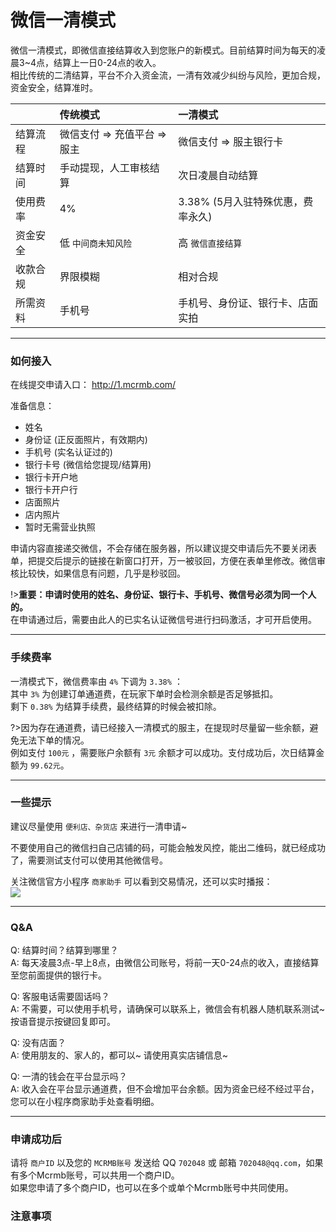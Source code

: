 # 微信一清模式

微信一清模式，即微信直接结算收入到您账户的新模式。目前结算时间为每天的凌晨3~4点，结算上一日0-24点的收入。  
相比传统的二清结算，平台不介入资金流，一清有效减少纠纷与风险，更加合规，资金安全，结算准时。

|   |传统模式 | 一清模式 |
| :--- | :--- | :---
|结算流程|微信支付 => 充值平台 => 服主|微信支付 => 服主银行卡
|结算时间|手动提现，人工审核结算|次日凌晨自动结算
|使用费率|4%|3.38% (5月入驻特殊优惠，费率永久)
|资金安全|低 `中间商未知风险`|高 `微信直接结算`
|收款合规|界限模糊|相对合规
|所需资料|手机号|手机号、身份证、银行卡、店面实拍
 
---

### 如何接入

在线提交申请入口： http://1.mcrmb.com/  

准备信息：
 * 姓名
 * 身份证 (正反面照片，有效期内)
 * 手机号 (实名认证过的)
 * 银行卡号 (微信给您提现/结算用)
 * 银行卡开户地
 * 银行卡开户行
 * 店面照片
 * 店内照片
 * 暂时无需营业执照  

申请内容直接递交微信，不会存储在服务器，所以建议提交申请后先不要关闭表单，把提交后提示的链接在新窗口打开，万一被驳回，方便在表单里修改。微信审核比较快，如果信息有问题，几乎是秒驳回。

!>**重要：申请时使用的姓名、身份证、银行卡、手机号、微信号必须为同一个人的。**  
在申请通过后，需要由此人的已实名认证微信号进行扫码激活，才可开启使用。

---

### 手续费率

一清模式下，微信费率由 `4%` 下调为 `3.38%` ：  
其中 `3%` 为创建订单通道费，在玩家下单时会检测余额是否足够抵扣。  
剩下 `0.38%` 为结算手续费，最终结算的时候会被扣除。  

?>因为存在通道费，请已经接入一清模式的服主，在提现时尽量留一些余额，避免无法下单的情况。  
例如支付 `100元` ，需要账户余额有 `3元` 余额才可以成功。支付成功后，次日结算金额为 `99.62元`。

---

### 一些提示 

建议尽量使用 `便利店、杂货店` 来进行一清申请~

不要使用自己的微信扫自己店铺的码，可能会触发风控，能出二维码，就已经成功了，需要测试支付可以使用其他微信号。

关注微信官方小程序 `商家助手` 可以看到交易情况，还可以实时播报：  
![](https://wx.gtimg.com/pay/img/guide/miniapp_assistant/intro.png)

---

### Q&A

Q: 结算时间？结算到哪里？  
A: 每天凌晨3点-早上8点，由微信公司账号，将前一天0-24点的收入，直接结算至您前面提供的银行卡。

Q: 客服电话需要固话吗？  
A: 不需要，可以使用手机号，请确保可以联系上，微信会有机器人随机联系测试~ 按语音提示按键回复即可。

Q: 没有店面？  
A: 使用朋友的、家人的，都可以~ 请使用真实店铺信息~

Q: 一清的钱会在平台显示吗？  
A: 收入会在平台显示通道费，但不会增加平台余额。因为资金已经不经过平台，您可以在小程序商家助手处查看明细。  

---

### 申请成功后
请将 `商户ID` 以及您的 `MCRMB账号` 发送给 QQ `702048` 或 邮箱 `702048@qq.com`，如果有多个Mcrmb账号，可以共用一个商户ID。  
如果您申请了多个商户ID，也可以在多个或单个Mcrmb账号中共同使用。

### 注意事项
